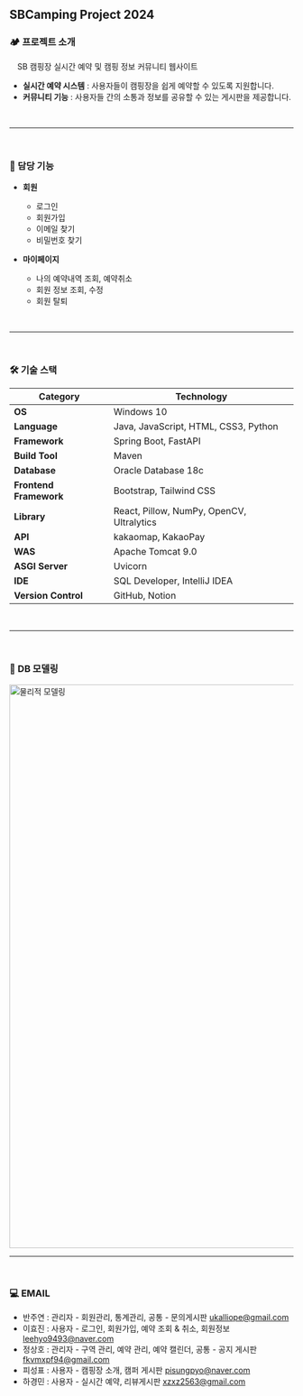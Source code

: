 ## SBCamping Project 2024 


### 🏕 프로젝트 소개
　SB 캠핑장 실시간 예약 및 캠핑 정보 커뮤니티 웹사이트

- **실시간 예약 시스템** : 사용자들이 캠핑장을 쉽게 예약할 수 있도록 지원합니다.
- **커뮤니티 기능** : 사용자들 간의 소통과 정보를 공유할 수 있는 게시판을 제공합니다.

<br />
<hr/>
<br />

### 🎯 담당 기능

- **회원**
  - 로그인
  - 회원가입
  - 이메일 찾기
  - 비밀번호 찾기

- **마이페이지**
  - 나의 예약내역 조회, 예약취소
  - 회원 정보 조회, 수정
  - 회원 탈퇴

<br />
<hr />
<br />

### 🛠 기술 스택
| **Category**         | **Technology**                             |
|----------------------|--------------------------------------------|
| **OS**               | Windows 10                                 |
| **Language**         | Java, JavaScript, HTML, CSS3, Python        |
| **Framework**        | Spring Boot, FastAPI                       |
| **Build Tool**       | Maven                                      |
| **Database**         | Oracle Database 18c                        |
| **Frontend Framework**| Bootstrap, Tailwind CSS                    |
| **Library**          | React, Pillow, NumPy, OpenCV, Ultralytics |
| **API**              | kakaomap, KakaoPay                         |
| **WAS**              | Apache Tomcat 9.0                          |
| **ASGI Server**      | Uvicorn                                    |
| **IDE**              | SQL Developer, IntelliJ IDEA               |
| **Version Control**  | GitHub, Notion                             |

<br />
<hr/>
<br />

### 📖 DB 모델링

<img src="https://github.com/vanjooda/SBC2024/blob/main/%EB%AC%BC%EB%A6%AC%EC%A0%81%EB%AA%A8%EB%8D%B8_%EC%B5%9C%EC%A2%85.png" alt="물리적 모델링" width="1000">

<br />
<hr/>
<br />

### 💻 EMAIL

- 반주연 : 관리자 - 회원관리, 통계관리, 공통 - 문의게시판 <ukalliope@gmail.com>
- 이효진 : 사용자 - 로그인, 회원가입, 예약 조회 & 취소, 회원정보 <leehyo9493@naver.com>
- 정상호 : 관리자 - 구역 관리, 예약 관리, 예약 캘린더, 공통 - 공지 게시판 <fkvmxpf94@gmail.com>
- 피성표 : 사용자 - 캠핑장 소개, 캠퍼 게시판 <pisungpyo@naver.com>
- 하경민 : 사용자 - 실시간 예약, 리뷰게시판 <xzxz2563@gmail.com>

<br />
